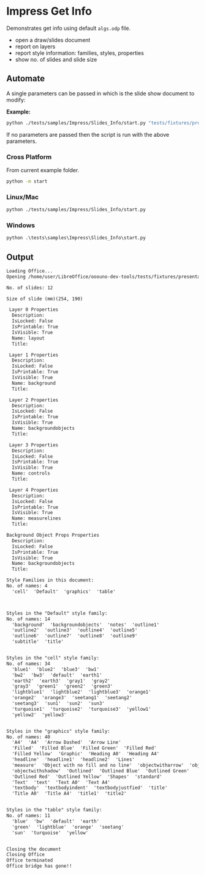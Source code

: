 # Impress Get Info

Demonstrates get info using default `algs.odp` file.

- open a draw/slides document
- report on layers
- report style information: families, styles, properties
- show no. of slides and slide size

## Automate

A single parameters can be passed in which is the slide show document to modify:

**Example:**

```sh
python ./tests/samples/Impress/Slides_Info/start.py "tests/fixtures/presentation/algs.odp"
```

If no parameters are passed then the script is run with the above parameters.

### Cross Platform

From current example folder.

```sh
python -m start
```

### Linux/Mac

```sh
python ./tests/samples/Impress/Slides_Info/start.py
```

### Windows

```ps
python .\tests\samples\Impress\Slides_Info\start.py
```

## Output

```txt
Loading Office...
Opening /home/user/LibreOffice/ooouno-dev-tools/tests/fixtures/presentation/algs.odp

No. of slides: 12

Size of slide (mm)(254, 190)

 Layer 0 Properties
  Description: 
  IsLocked: False
  IsPrintable: True
  IsVisible: True
  Name: layout
  Title: 

 Layer 1 Properties
  Description: 
  IsLocked: False
  IsPrintable: True
  IsVisible: True
  Name: background
  Title: 

 Layer 2 Properties
  Description: 
  IsLocked: False
  IsPrintable: True
  IsVisible: True
  Name: backgroundobjects
  Title: 

 Layer 3 Properties
  Description: 
  IsLocked: False
  IsPrintable: True
  IsVisible: True
  Name: controls
  Title: 

 Layer 4 Properties
  Description: 
  IsLocked: False
  IsPrintable: True
  IsVisible: True
  Name: measurelines
  Title: 

Background Object Props Properties
  Description: 
  IsLocked: False
  IsPrintable: True
  IsVisible: True
  Name: backgroundobjects
  Title: 

Style Families in this document:
No. of names: 4
  'cell'  'Default'  'graphics'  'table'



Styles in the "Default" style family:
No. of names: 14
  'background'  'backgroundobjects'  'notes'  'outline1'
  'outline2'  'outline3'  'outline4'  'outline5'
  'outline6'  'outline7'  'outline8'  'outline9'
  'subtitle'  'title'


Styles in the "cell" style family:
No. of names: 34
  'blue1'  'blue2'  'blue3'  'bw1'
  'bw2'  'bw3'  'default'  'earth1'
  'earth2'  'earth3'  'gray1'  'gray2'
  'gray3'  'green1'  'green2'  'green3'
  'lightblue1'  'lightblue2'  'lightblue3'  'orange1'
  'orange2'  'orange3'  'seetang1'  'seetang2'
  'seetang3'  'sun1'  'sun2'  'sun3'
  'turquoise1'  'turquoise2'  'turquoise3'  'yellow1'
  'yellow2'  'yellow3'


Styles in the "graphics" style family:
No. of names: 40
  'A4'  'A4'  'Arrow Dashed'  'Arrow Line'
  'Filled'  'Filled Blue'  'Filled Green'  'Filled Red'
  'Filled Yellow'  'Graphic'  'Heading A0'  'Heading A4'
  'headline'  'headline1'  'headline2'  'Lines'
  'measure'  'Object with no fill and no line'  'objectwitharrow'  'objectwithoutfill'
  'objectwithshadow'  'Outlined'  'Outlined Blue'  'Outlined Green'
  'Outlined Red'  'Outlined Yellow'  'Shapes'  'standard'
  'Text'  'text'  'Text A0'  'Text A4'
  'textbody'  'textbodyindent'  'textbodyjustfied'  'title'
  'Title A0'  'Title A4'  'title1'  'title2'


Styles in the "table" style family:
No. of names: 11
  'blue'  'bw'  'default'  'earth'
  'green'  'lightblue'  'orange'  'seetang'
  'sun'  'turquoise'  'yellow'


Closing the document
Closing Office
Office terminated
Office bridge has gone!!
```